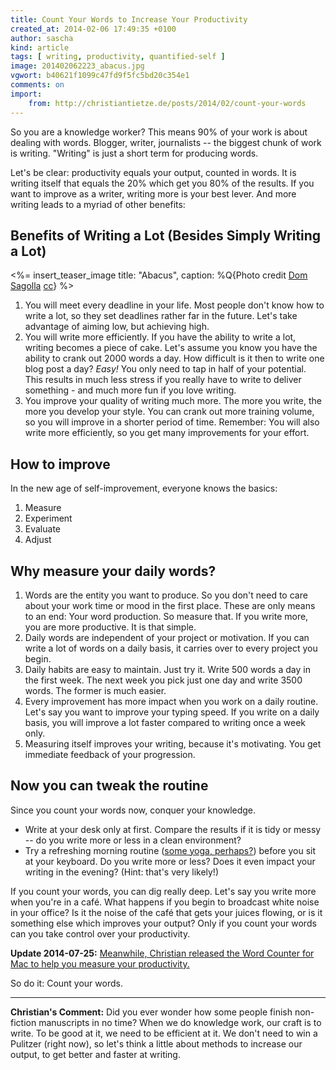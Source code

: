 ```yaml
---
title: Count Your Words to Increase Your Productivity
created_at: 2014-02-06 17:49:35 +0100
author: sascha
kind: article
tags: [ writing, productivity, quantified-self ]
image: 201402062223_abacus.jpg
vgwort: b40621f1099c47fd9f5fc5bd20c354e1
comments: on
import:
    from: http://christiantietze.de/posts/2014/02/count-your-words
---
```


<!-- VG Wort Zählmarke von Sascha -->

So you are a knowledge worker? This means 90% of your work is about dealing with words. Blogger, writer, journalists -- the biggest chunk of work is writing. "Writing" is just a short term for producing words.

Let's be clear: productivity equals your output, counted in words. It is writing itself that equals the 20% which get you 80% of the results. If you want to improve as a writer, writing more is your best lever. And more writing leads to a myriad of other benefits:

## Benefits of Writing a Lot (Besides Simply Writing a Lot)

<%= insert_teaser_image title: "Abacus", caption: %Q{Photo credit <a href="http://www.flickr.com/photos/44124416424@N01/3287389250/">Dom Sagolla</a> <a href="http://creativecommons.org/licenses/by-nc-nd/2.0/">cc</a>} %>

1. You will meet every deadline in your life. Most people don't know how to write a lot, so they set deadlines rather far in the future. Let's take advantage of aiming low, but achieving high.
2. You will write more efficiently. If you have the ability to write a lot, writing becomes a piece of cake. Let's assume you know you have the ability to crank out 2000 words a day. How difficult is it then to write one blog post a day? *Easy!* You only need to tap in half of your potential. This results in much less stress if you really have to write to deliver something - and much more fun if you love writing.
3. You improve your quality of writing much more. The more you write, the more you develop your style. You can crank out more training volume, so you will improve in a shorter period of time. Remember: You will also write more efficiently, so you get many improvements for your effort.

## How to improve

In the new age of self-improvement, everyone knows the basics:

1. Measure
2. Experiment
3. Evaluate
4. Adjust

## Why measure your daily words?

1. Words are the entity you want to produce. So you don't need to care about your work time or mood in the first place. These are only means to an end: Your word production. So measure that. If you write more, you are more productive. It is that simple.
2. Daily words are independent of your project or motivation. If you can write a lot of words on a daily basis, it carries over to every project you begin.
3. Daily habits are easy to maintain. Just try it. Write 500 words a day in the first week. The next week you pick just one day and write 3500 words. The former is much easier.
4. Every improvement has more impact when you work on a daily routine. Let's say you want to improve your typing speed. If you write on a daily basis, you will improve a lot faster compared to writing once a week only.
5. Measuring itself improves your writing, because it's motivating. You get immediate feedback of your progression.

## Now you can tweak the routine

Since you count your words now, conquer your knowledge.

* Write at your desk only at first. Compare the results if it is tidy or messy -- do you write more or less in a clean environment?
* Try a refreshing morning routine ([some yoga, perhaps?][sungr]) before you sit at your keyboard. Do you write more or less? Does it even impact your writing in the evening? (Hint: that's very likely!)

If you count your words, you can dig really deep. Let's say you write more when you're in a café. What happens if you begin to broadcast white noise in your office? Is it the noise of the café that gets your juices flowing, or is it something else which improves your output? Only if you count your words can you take control over your productivity.

**Update 2014-07-25:** <ins>Meanwhile, Christian released the <a href="http://wordcounterapp.com">Word Counter</a> for Mac to help you measure your productivity.</ins>

So do it: Count your words.

---

**Christian's Comment:** Did you ever wonder how some people finish non-fiction manuscripts in no time? When we do knowledge work, our craft is to write.  To be good at it, we need to be efficient at it.  We don't need to win a Pulitzer (right now), so let's think a little about methods to increase our output, to get better and faster at writing. 

[sungr]: http://www.youtube.com/watch?v=VXTpTRuPiPQ
